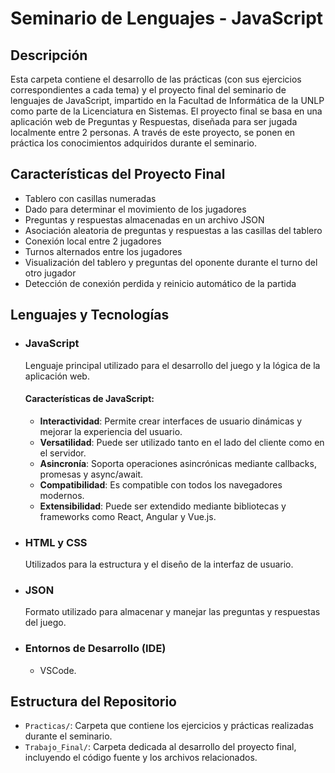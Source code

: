 # Seminario de Lenguajes - JavaScript

## Descripción

Esta carpeta contiene el desarrollo de las prácticas (con sus ejercicios correspondientes a cada tema) y el proyecto final del seminario de lenguajes de JavaScript, impartido en la Facultad de Informática de la UNLP como parte de la Licenciatura en Sistemas. El proyecto final se basa en una aplicación web de Preguntas y Respuestas, diseñada para ser jugada localmente entre 2 personas. A través de este proyecto, se ponen en práctica los conocimientos adquiridos durante el seminario.

## Características del Proyecto Final

- Tablero con casillas numeradas
- Dado para determinar el movimiento de los jugadores
- Preguntas y respuestas almacenadas en un archivo JSON
- Asociación aleatoria de preguntas y respuestas a las casillas del tablero
- Conexión local entre 2 jugadores
- Turnos alternados entre los jugadores
- Visualización del tablero y preguntas del oponente durante el turno del otro jugador
- Detección de conexión perdida y reinicio automático de la partida

## Lenguajes y Tecnologías

- ### JavaScript
    Lenguaje principal utilizado para el desarrollo del juego y la lógica de la aplicación web.

    #### Características de JavaScript:
    - **Interactividad**: Permite crear interfaces de usuario dinámicas y mejorar la experiencia del usuario.
    - **Versatilidad**: Puede ser utilizado tanto en el lado del cliente como en el servidor.
    - **Asincronía**: Soporta operaciones asincrónicas mediante callbacks, promesas y async/await.
    - **Compatibilidad**: Es compatible con todos los navegadores modernos.
    - **Extensibilidad**: Puede ser extendido mediante bibliotecas y frameworks como React, Angular y Vue.js.

- ### HTML y CSS
    Utilizados para la estructura y el diseño de la interfaz de usuario.

- ### JSON
    Formato utilizado para almacenar y manejar las preguntas y respuestas del juego.

- ### Entornos de Desarrollo (IDE)
    - VSCode.

## Estructura del Repositorio

- `Practicas/`: Carpeta que contiene los ejercicios y prácticas realizadas durante el seminario.
- `Trabajo_Final/`: Carpeta dedicada al desarrollo del proyecto final, incluyendo el código fuente y los archivos relacionados.